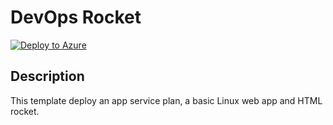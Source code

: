 # DevOps Rocket




[![Deploy to Azure](http://azuredeploy.net/deploybutton.png)](https://azuredeploy.net/) 


## Description

This template deploy an app service plan, a basic Linux web app and HTML rocket.
